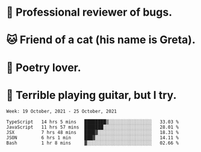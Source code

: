 # 🐛 Professional reviewer of bugs.
# 🐱 Friend of a cat (his name is Greta).
# 📜 Poetry lover.
# 🎸 Terrible playing guitar, but I try.

<!--START_SECTION:waka-->
```text
Week: 19 October, 2021 - 25 October, 2021

TypeScript   14 hrs 5 mins   ████████▒░░░░░░░░░░░░░░░░   33.03 % 
JavaScript   11 hrs 57 mins  ███████░░░░░░░░░░░░░░░░░░   28.01 % 
JSX          7 hrs 48 mins   ████▓░░░░░░░░░░░░░░░░░░░░   18.31 % 
JSON         6 hrs 1 min     ███▓░░░░░░░░░░░░░░░░░░░░░   14.11 % 
Bash         1 hr 8 mins     ▓░░░░░░░░░░░░░░░░░░░░░░░░   02.66 % 
```
<!--END_SECTION:waka-->
